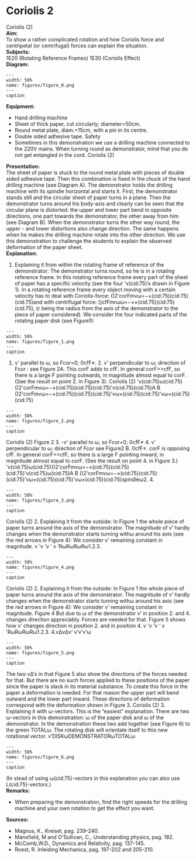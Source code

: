 # Coriolis  2  
 Coriolis (2)   
<b> Aim: </b>  
 To show a rather complicated rotation and how Coriolis force and centripetal (or centrifugal) forces can explain the situation.    
<b> Subjects: </b>  
 1E20 (Rotating Reference Frames) 1E30 (Coriolis Effect)   
<b> Diagram: </b>  
   
```{figure} figures/figure_0.png  
---  
width: 50%  
name: figures/figure_0.png  
---  
caption  
``` 
    
<b> Equipment: </b>  
 
 *  Hand drilling machine 
 *  Sheet of thick paper, cut circularly; diameter=50cm. 
 *  Round metal plate, diam.=15cm, with a pin in its centre. 
 *  Double sided adhesive tape. Safety 
 *  Sometimes in this demonstration we use a drilling machine connected to the 220V mains. When turning round as demonstrator, mind that you do not get entangled in the cord. Coriolis (2)
    
<b> Presentation: </b>  
 The sheet of paper is stuck to the round metal plate with pieces of double sided adhesive tape. Then this combination is fixed in the chuck of the hand drilling machine (see Diagram A). The demonstrator holds the drilling machine with its spindle horizontal and starts it. First, the demonstrator stands still and the circular sheet of paper turns in a plane. Then the demonstrator turns around his body-axis and clearly can be seen that the circular plane is distorted: the upper and lower part bend in opposite directions, one part towards the demonstrator, the other away from him (see Diagram B). When the demonstrator turns the other way round, the upper - and lower distortions also change direction. The same happens when he makes the drilling machine rotate into the other direction.  We use this demonstration to challenge the students to explain the observed deformation of the paper sheet.   
<b> Explanation: </b>  
 1. Explaining it from within the rotating frame of reference of the demonstrator: The demonstrator turns round, so he is in a rotating reference frame. In this rotating reference frame every part of the sheet of paper has a specific velocity (see the four 'v(cid:75)’s drawn in Figure 1). In a rotating reference frame every object moving with a certain velocity has to deal with Coriolis-force: ()2'corFmvω=−×(cid:75)(cid:75)(cid:75)and with centrifugal force: ()cfFmrωω=−××(cid:75)(cid:75)(cid:75),         (r  being the radius from the axis of the demonstrator to the piece of paper considered). We consider the four indicated parts of the rotating paper disk (see Figure1):   
```{figure} figures/figure_1.png  
---  
width: 50%  
name: figures/figure_1.png  
---  
caption  
``` 
 1. v' parallel to ω, so Fcor=0; 0cfF≠. 2. v' perpendicular to ω; direction of Fcor : see Figure 2A. This corF adds to cfF. In general corF>>cfF, so there is a large F  pointing outwards, in magnitude almost equal to corF. (See the result on point 2. in Figure 3). Coriolis (2) 'v(cid:75)ω(cid:75)()2'corFmvω=−×(cid:75)(cid:75)(cid:75)'v(cid:75)(cid:75)A        B ()2'corFmvω=−×(cid:75)(cid:75)(cid:75)'vω×(cid:75)(cid:75)'vω×(cid:75)(cid:75)  
```{figure} figures/figure_2.png  
---  
width: 50%  
name: figures/figure_2.png  
---  
caption  
``` 
 Coriolis (2)  Figure 2 3. -v' parallel to ω, so Fcor=0; 0cfF≠ 4. v' perpendicular to ω; direction of Fcor see Figure2 B. 0cfF≠. corF is opposing cfF. In general corF>>cfF, so there is a large F  pointing inward, in magnitude almost equal to corF. (See the result on point 4. in Figure 3.)  'v(cid:75)ω(cid:75)()2'corFmvω=−×(cid:75)(cid:75)(cid:75)'v(cid:75)ω(cid:75)A        B ()2'corFmvω=−×(cid:75)(cid:75)(cid:75)'vω×(cid:75)(cid:75)'vω×(cid:75)(cid:75)spindleω2.                4.   
```{figure} figures/figure_3.png  
---  
width: 50%  
name: figures/figure_3.png  
---  
caption  
``` 
 Coriolis (2) 2. Explaining it from the outside: In Figure 1 the whole piece of paper turns around the axis of the demonstrator. The magnitude of v’  hardly changes when the demonstrator starts turning withω around his axis (see the red arrows in Figure 4): We consider v’  remaining constant in magnitude. v ’v ’v ’ v ’RωRωRωRω1.2.3.   
```{figure} figures/figure_4.png  
---  
width: 50%  
name: figures/figure_4.png  
---  
caption  
``` 
 Coriolis (2) 2. Explaining it from the outside: In Figure 1 the whole piece of paper turns around the axis of the demonstrator. The magnitude of v’  hardly changes when the demonstrator starts turning withω around his axis (see the red arrows in Figure 4): We consider v’  remaining constant in magnitude.  Figure 4   But due to ω of the demonstrator v’  in position 2. and 4. changes direction appreciably. Forces are needed for that. Figure 5 shows how v’  changes direction in position 2. and in position 4.  v ’v ’v ’ v ’RωRωRωRω1.2.3. 4.vΔvΔv’ v’v’v’ω  
```{figure} figures/figure_5.png  
---  
width: 50%  
name: figures/figure_5.png  
---  
caption  
``` 
 The two vΔ’s in that Figure 5 also show the directions of the forces needed for that. But there are no such forces applied to these positions of the paper since the paper is slack in its material substance. To create this force in the paper a deformation is needed. For that reason the upper part will bend outward and the lower part inward. These directions of deformation correspond with the deformation shown in Figure 3.   Coriolis (2) 3. Explaining it with ω-vectors. This is the “easiest” explanation. There are two ω-vectors in this demonstration: ω of the paper disk and ω of the demonstrator. In the demonstration these two add together (see Figure 6) to the green TOTALω. The rotating disk will orientate itself to this new rotational vector.  v’DISKωDEMONSTRATORωTOTALω  
```{figure} figures/figure_6.png  
---  
width: 50%  
name: figures/figure_6.png  
---  
caption  
``` 
 (In stead of using ω(cid:75)-vectors in this explanation you can also use L(cid:75)-vectors.)   
<b> Remarks: </b>  
 
 *  When preparing the demonstration, find the right speeds for the drilling machine and your own rotation to get the effect you want.
   
<b> Sources: </b>  
 
 *  Magnus, K., Kreisel, pag. 239-240. 
 *  Mansfield, M and O'Sullivan, C., Understanding physics, pag. 182. 
 *  McComb,W.D., Dynamics and Relativity, pag. 137-145. 
 *  Roest, R. Inleiding Mechanica, pag. 197-202 and 205-210.
  